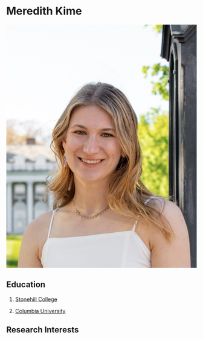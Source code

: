# Meredith Kime 
![Image of Meredith](meredithimage.jpg)

## Education

1. [Stonehill College](https://www.stonehill.edu/)
 
2. [Columbia University](https://www.columbia.edu/)

## Research Interests










